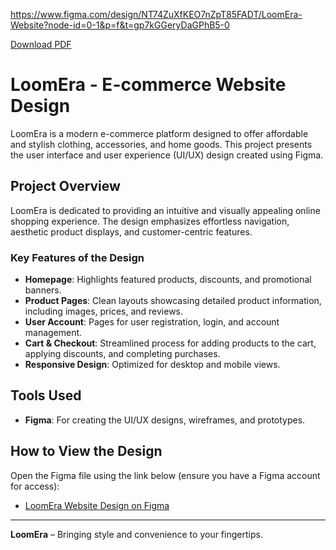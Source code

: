 https://www.figma.com/design/NT74ZuXfKEO7nZpT85FADT/LoomEra-Website?node-id=0-1&p=f&t=gp7kGGeryDaGPhB5-0

[Download PDF](https://github.com/josnamani/LoomEra/raw/main/LoomEra%20Website_250120_143847.pdf)

# LoomEra - E-commerce Website Design

LoomEra is a modern e-commerce platform designed to offer affordable and stylish clothing, accessories, and home goods. This project presents the user interface and user experience (UI/UX) design created using Figma.

## Project Overview

LoomEra is dedicated to providing an intuitive and visually appealing online shopping experience. The design emphasizes effortless navigation, aesthetic product displays, and customer-centric features.

### Key Features of the Design

- **Homepage**: Highlights featured products, discounts, and promotional banners.
- **Product Pages**: Clean layouts showcasing detailed product information, including images, prices, and reviews.
- **User Account**: Pages for user registration, login, and account management.
- **Cart & Checkout**: Streamlined process for adding products to the cart, applying discounts, and completing purchases.
- **Responsive Design**: Optimized for desktop and mobile views.

## Tools Used

- **Figma**: For creating the UI/UX designs, wireframes, and prototypes.

## How to View the Design

Open the Figma file using the link below (ensure you have a Figma account for access):
- [LoomEra Website Design on Figma](https://www.figma.com/design/NT74ZuXfKEO7nZpT85FADT/LoomEra-Website?node-id=0-1&p=f&t=gp7kGGeryDaGPhB5-0)

---

**LoomEra** – Bringing style and convenience to your fingertips.


